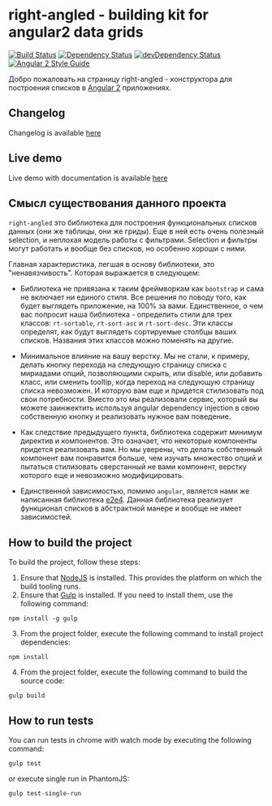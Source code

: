 # right-angled - building kit for angular2 data grids

[![Build Status](https://travis-ci.org/fshchudlo/right-angled.svg?branch=master)](https://travis-ci.org/fshchudlo/right-angled)
[![Dependency Status](https://david-dm.org/fshchudlo/right-angled.svg)](https://david-dm.org/fshchudlo/right-angled)
[![devDependency Status](https://david-dm.org/fshchudlo/right-angled/dev-status.svg)](https://david-dm.org/fshchudlo/right-angled?type=dev)
[![Angular 2 Style Guide](https://mgechev.github.io/angular2-style-guide/images/badge.svg)](https://angular.io/styleguide)

Добро пожаловать на страницу right-angled - конструктора для построения списков в [Angular 2](https://github.com/angular/angular) приложениях.

## Changelog
Changelog is available [here](https://github.com/fshchudlo/right-angled/blob/master/CHANGELOG.md)

## Live demo
Live demo with documentation is available [here](https://fshchudlo.github.io/right-angled-demo)

## Смысл существования данного проекта
`right-angled` это библиотека для построения функциональных списков данных (они же таблицы, они же гриды).
        Еще в ней есть очень полезный selection, и неплохая модель работы с фильтрами. Selection и фильтры могут работать
        и вообще без списков, но особенно хороши с ними.

Главная характеристика, легшая в основу библиотеки, это "ненавязчивость". Которая выражается в следующем:
- Библиотека не привязана к таким фреймворкам как `bootstrap` и сама не включает ни единого стиля. Все решения по поводу того, как будет выглядеть приложение, на 100% за вами. Единственное, о чем вас попросит наша библиотека - определить стили для трех классов:
  `rt-sortable`, `rt-sort-asc` и `rt-sort-desc`. Эти классы определят, как будут выглядеть сортируемые столбцы ваших списков. Названия этих классов можно поменять на другие.

- Минимальное влияние на вашу верстку. Мы не стали, к примеру, делать кнопку перехода на следующую страницу списка с мириадами опций, позволяющими скрыть, или disable, 
или добавить класс, или сменить tooltip, когда переход на следующую страницу списка невозможен. И которую вам еще и придется стилизовать под свои потребности.
  Вместо это мы реализовали сервис, который вы можете заинжектить используя angular dependency injection в свою собственную кнопку и реализовать нужное вам поведение.
- Как следствие предыдущего пункта, библиотека содержит минимум директив и компонентов. Это означает, что некоторые компоненты придется реализовать вам. 
 Но мы уверены, что делать собственный компонент вам понравится больше, чем изучать множество опций и пытаться стилизовать сверстанный не вами компонент, верстку которого еще и невозможно модифицировать.
- Единственной зависимостью, помимо `angular`, является нами же написанная библиотека
            <a target="_blank" href="https://github.com/fshchudlo/e2e4">e2e4</a>. Данная библиотека реализует функционал списков в абстрактной манере и вообще не имеет зависимостей.

## How to build the project

To build the project, follow these steps:

1. Ensure that [NodeJS](http://nodejs.org/) is installed. This provides the platform on which the build tooling runs.
2. Ensure that [Gulp](http://gulpjs.com/) is installed. If you need to install them, use the following command:

  ```shell
  npm install -g gulp
  ```

3. From the project folder, execute the following command to install project dependencies:

  ```shell
  npm install
  ```
4. From the project folder, execute the following command to build the source code:

  ```shell
  gulp build
  ```

## How to run tests

You can run tests in chrome with watch mode by executing the following command: 

  ```shell
  gulp test
  ```
  or execute single run in PhantomJS:
  
  ```shell
  gulp test-single-run
  ```